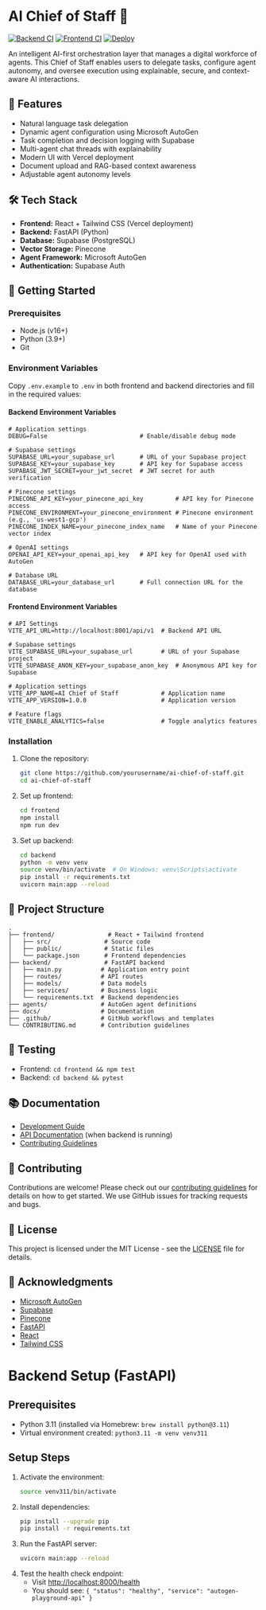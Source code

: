 # AI Chief of Staff 🤖

[![Backend CI](https://github.com/yourusername/ai-chief-of-staff/actions/workflows/backend-ci.yml/badge.svg)](https://github.com/yourusername/ai-chief-of-staff/actions/workflows/backend-ci.yml)
[![Frontend CI](https://github.com/yourusername/ai-chief-of-staff/actions/workflows/frontend-ci.yml/badge.svg)](https://github.com/yourusername/ai-chief-of-staff/actions/workflows/frontend-ci.yml)
[![Deploy](https://github.com/yourusername/ai-chief-of-staff/actions/workflows/deploy.yml/badge.svg)](https://github.com/yourusername/ai-chief-of-staff/actions/workflows/deploy.yml)

An intelligent AI-first orchestration layer that manages a digital workforce of agents. This Chief of Staff enables users to delegate tasks, configure agent autonomy, and oversee execution using explainable, secure, and context-aware AI interactions.

## 🌟 Features

- Natural language task delegation
- Dynamic agent configuration using Microsoft AutoGen
- Task completion and decision logging with Supabase
- Multi-agent chat threads with explainability
- Modern UI with Vercel deployment
- Document upload and RAG-based context awareness
- Adjustable agent autonomy levels

## 🛠️ Tech Stack

- **Frontend:** React + Tailwind CSS (Vercel deployment)
- **Backend:** FastAPI (Python)
- **Database:** Supabase (PostgreSQL)
- **Vector Storage:** Pinecone
- **Agent Framework:** Microsoft AutoGen
- **Authentication:** Supabase Auth

## 🚀 Getting Started

### Prerequisites

- Node.js (v16+)
- Python (3.9+)
- Git

### Environment Variables

Copy `.env.example` to `.env` in both frontend and backend directories and fill in the required values:

#### Backend Environment Variables

```
# Application settings
DEBUG=False                          # Enable/disable debug mode

# Supabase settings
SUPABASE_URL=your_supabase_url       # URL of your Supabase project
SUPABASE_KEY=your_supabase_key       # API key for Supabase access
SUPABASE_JWT_SECRET=your_jwt_secret  # JWT secret for auth verification

# Pinecone settings
PINECONE_API_KEY=your_pinecone_api_key         # API key for Pinecone access
PINECONE_ENVIRONMENT=your_pinecone_environment # Pinecone environment (e.g., 'us-west1-gcp')
PINECONE_INDEX_NAME=your_pinecone_index_name   # Name of your Pinecone vector index

# OpenAI settings
OPENAI_API_KEY=your_openai_api_key   # API key for OpenAI used with AutoGen

# Database URL
DATABASE_URL=your_database_url       # Full connection URL for the database
```

#### Frontend Environment Variables

```
# API Settings
VITE_API_URL=http://localhost:8001/api/v1  # Backend API URL

# Supabase settings
VITE_SUPABASE_URL=your_supabase_url        # URL of your Supabase project
VITE_SUPABASE_ANON_KEY=your_supabase_anon_key  # Anonymous API key for Supabase

# Application settings
VITE_APP_NAME=AI Chief of Staff            # Application name
VITE_APP_VERSION=1.0.0                     # Application version

# Feature flags
VITE_ENABLE_ANALYTICS=false                # Toggle analytics features
```

### Installation

1. Clone the repository:
   ```bash
   git clone https://github.com/yourusername/ai-chief-of-staff.git
   cd ai-chief-of-staff
   ```

2. Set up frontend:
   ```bash
   cd frontend
   npm install
   npm run dev
   ```

3. Set up backend:
   ```bash
   cd backend
   python -m venv venv
   source venv/bin/activate  # On Windows: venv\Scripts\activate
   pip install -r requirements.txt
   uvicorn main:app --reload
   ```

## 📁 Project Structure

```
.
├── frontend/               # React + Tailwind frontend
│   ├── src/               # Source code
│   ├── public/            # Static files
│   └── package.json       # Frontend dependencies
├── backend/               # FastAPI backend
│   ├── main.py           # Application entry point
│   ├── routes/           # API routes
│   ├── models/           # Data models
│   ├── services/         # Business logic
│   └── requirements.txt  # Backend dependencies
├── agents/               # AutoGen agent definitions
├── docs/                 # Documentation
├── .github/              # GitHub workflows and templates
└── CONTRIBUTING.md       # Contribution guidelines
```

## 🧪 Testing

- Frontend: `cd frontend && npm test`
- Backend: `cd backend && pytest`

## 📚 Documentation

- [Development Guide](docs/development.md)
- [API Documentation](http://localhost:8001/docs) (when backend is running)
- [Contributing Guidelines](CONTRIBUTING.md)

## 🤝 Contributing

Contributions are welcome! Please check out our [contributing guidelines](CONTRIBUTING.md) for details on how to get started. We use GitHub issues for tracking requests and bugs.

## 📄 License

This project is licensed under the MIT License - see the [LICENSE](LICENSE) file for details.

## 🙏 Acknowledgments

- [Microsoft AutoGen](https://github.com/microsoft/autogen)
- [Supabase](https://supabase.io)
- [Pinecone](https://www.pinecone.io)
- [FastAPI](https://fastapi.tiangolo.com)
- [React](https://reactjs.org)
- [Tailwind CSS](https://tailwindcss.com)

# Backend Setup (FastAPI)

## Prerequisites
- Python 3.11 (installed via Homebrew: `brew install python@3.11`)
- Virtual environment created: `python3.11 -m venv venv311`

## Setup Steps
1. Activate the environment:
   ```sh
   source venv311/bin/activate
   ```
2. Install dependencies:
   ```sh
   pip install --upgrade pip
   pip install -r requirements.txt
   ```
3. Run the FastAPI server:
   ```sh
   uvicorn main:app --reload
   ```
4. Test the health check endpoint:
   - Visit [http://localhost:8000/health](http://localhost:8000/health)
   - You should see: `{ "status": "healthy", "service": "autogen-playground-api" }` 